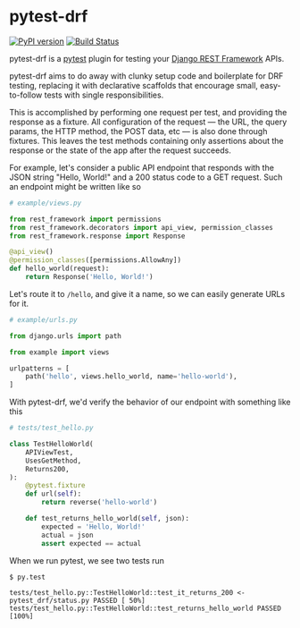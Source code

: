 # pytest-drf

[![PyPI version](https://badge.fury.io/py/pytest-drf.svg)](https://badge.fury.io/py/pytest-drf)
[![Build Status](https://travis-ci.org/theY4Kman/pytest-drf.svg?branch=master)](https://travis-ci.org/theY4Kman/pytest-drf)

pytest-drf is a [pytest](http://pytest.org) plugin for testing your [Django REST Framework](https://www.django-rest-framework.org/) APIs.

pytest-drf aims to do away with clunky setup code and boilerplate for DRF testing, replacing it with declarative scaffolds that encourage small, easy-to-follow tests with single responsibilities.

This is accomplished by performing one request per test, and providing the response as a fixture. All configuration of the request — the URL, the query params, the HTTP method, the POST data, etc — is also done through fixtures. This leaves the test methods containing only assertions about the response or the state of the app after the request succeeds.

For example, let's consider a public API endpoint that responds with the JSON string "Hello, World!" and a 200 status code to a GET request. Such an endpoint might be written like so

```python
# example/views.py

from rest_framework import permissions
from rest_framework.decorators import api_view, permission_classes
from rest_framework.response import Response

@api_view()
@permission_classes([permissions.AllowAny])
def hello_world(request):
    return Response('Hello, World!')
```

Let's route it to `/hello`, and give it a name, so we can easily generate URLs for it.

```python
# example/urls.py

from django.urls import path

from example import views

urlpatterns = [
    path('hello', views.hello_world, name='hello-world'),
]
```

With pytest-drf, we'd verify the behavior of our endpoint with something like this

```python
# tests/test_hello.py

class TestHelloWorld(
    APIViewTest,
    UsesGetMethod,
    Returns200,
):
    @pytest.fixture
    def url(self):
        return reverse('hello-world')

    def test_returns_hello_world(self, json):
        expected = 'Hello, World!'
        actual = json
        assert expected == actual
```

When we run pytest, we see two tests run

```
$ py.test

tests/test_hello.py::TestHelloWorld::test_it_returns_200 <- pytest_drf/status.py PASSED [ 50%]
tests/test_hello.py::TestHelloWorld::test_returns_hello_world PASSED                    [100%]
```
